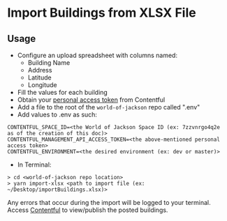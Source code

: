 # Import Buildings from XLSX File
## Usage
- Configure an upload spreadsheet with columns named:
    - Building Name
    - Address
    - Latitude
    - Longitude
- Fill the values for each building
- Obtain your [personal access token](https://app.contentful.com/account/profile/cma_tokens) from Contentful
- Add a file to the root of the `world-of-jackson` repo called ".env"
- Add values to .env as such:
```shell
CONTENTFUL_SPACE_ID=<the World of Jackson Space ID (ex: 7zzvnrgo4q2e as of the creation of this doc)>
CONTENTFUL_MANAGEMENT_API_ACCESS_TOKEN=<the above-mentioned personal access token>
CONTENTFUL_ENVIRONMENT=<the desired environment (ex: dev or master)>
```
- In Terminal:
```shell
> cd <world-of-jackson repo location>
> yarn import-xlsx <path to import file (ex: ~/Desktop/importBuildings.xlsx)>
```
Any errors that occur during the import will be logged to your terminal.
Access [Contentful](https://app.contentful.com/) to view/publish the posted buildings.
